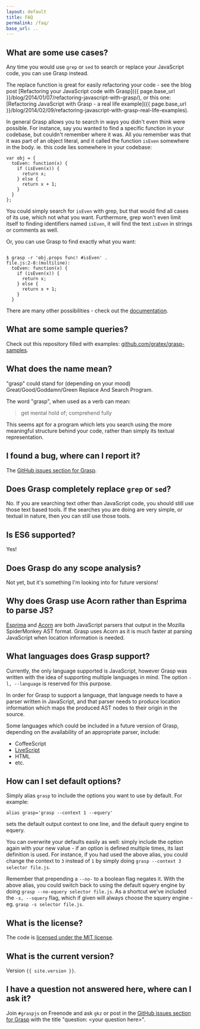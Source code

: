 ```yaml
---
layout: default
title: FAQ
permalink: /faq/
base_url: ..
---
```


## What are some use cases?

Any time you would use `grep` or `sed` to search or replace your JavaScript code, you can use Grasp instead.

The replace function is great for easily refactoring your code - see the blog post [Refactoring your JavaScript code with Grasp]({{ page.base_url }}/blog/2014/01/07/refactoring-javascript-with-grasp/), or this one: [Refactoring JavaScript with Grasp - a real life example]({{ page.base_url }}/blog/2014/02/09/refactoring-javascript-with-grasp-real-life-examples).

In general Grasp allows you to search in ways you didn't even think were possible. For instance, say you wanted to find a specific function in your codebase, but couldn't remember where it was. All you remember was that it was part of an object literal, and it called the function `isEven` somewhere in the body. ie. this code lies somewhere in your codebase:

    var obj = {
      toEven: function(x) {
        if (isEven(x)) {
          return x;
        } else {
          return x + 1;
        }
      }
    };

You could simply search for `isEven` with grep, but that would find all cases of its use, which not what you want. Furthermore, grep won't even limit itself to finding identifiers named `isEven`, it will find the text `isEven` in strings or comments as well.

Or, you can use Grasp to find exactly what you want:

<pre><code>
$ grasp -r 'obj.props func! #isEven' .
file.js:2-8:(multiline):
  toEven: <span class="bold red">function(x) {
    if (isEven(x)) {
      return x;
    } else {
      return x + 1;
    }
  }</span>
</code></pre>

There are many other possibilities - check out the [documentation](../docs).

## What are some sample queries?
Check out this repository filled with examples: [github.com/gratex/grasp-samples](https://github.com/gratex/grasp-samples).

## What does the name mean?
"grasp" could stand for (depending on your mood) Great/Good/Goddamn/Green Replace And Search Program.

The word "grasp", when used as a verb can mean:

> get mental hold of; comprehend fully

This seems apt for a program which lets you search using the more meaningful structure behind your code, rather than simply its textual representation.

## I found a bug, where can I report it?
The [GitHub issues section for Grasp](https://github.com/gkz/grasp/issues).

## Does Grasp completely replace `grep` or `sed`?
No. If you are searching text other than JavaScript code, you should still use those text based tools. If the searches you are doing are very simple, or textual in nature, then you can still use those tools.

## Is ES6 supported?
Yes!

## Does Grasp do any scope analysis?
Not yet, but it's something I'm looking into for future versions!

## Why does Grasp use Acorn rather than Esprima to parse JS?
[Esprima](http://esprima.org/) and [Acorn](https://github.com/marijnh/acorn) are both JavaScript parsers that output in the Mozilla SpiderMonkey AST format. Grasp uses Acorn as it is much faster at parsing JavaScript when location information is needed.

## What languages does Grasp support?
Currently, the only language supported is JavaScript, however Grasp was written with the idea of supporting multiple languages in mind. The option `-l, --language` is reserved for this purpose.

In order for Grasp to support a language, that language needs to have a parser written in JavaScript, and that parser needs to produce location information which maps the produced AST nodes to their origin in the source.

Some languages which could be included in a future version of Grasp, depending on the availability of an appropriate parser, include:

* CoffeeScript
* [LiveScript](http://livescript.net)
* HTML
* etc.

## How can I set default options?
Simply alias `grasp` to include the options you want to use by default. For example:

    alias grasp='grasp --context 1 --equery'

sets the default output context to one line, and the default query engine to equery.

You can overwrite your defaults easily as well: simply include the option again with your new value - if an option is defined multiple times, its last definition is used. For instance, if you had used the above alias, you could change the context to `3` instead of `1` by simply doing `grasp --context 3 selector file.js`.

Remember that prepending a `--no-` to a boolean flag negates it. With the above alias, you could switch back to using the default squery engine by doing `grasp --no-equery selector file.js`. As a shortcut we've included the `-s, --squery` flag, which if given will always choose the squery engine - eg. `grasp -s selector file.js`.

## What is the license?
The code is [licensed under the MIT license](https://github.com/gkz/grasp/blob/master/LICENSE).

## What is the current version?
Version `{{ site.version }}`.

## I have a question not answered here, where can I ask it?
Join `#graspjs` on Freenode and ask `gkz` or post in the [GitHub issues section for Grasp](https://github.com/gkz/grasp/issues) with the title "question: &lt;your question here&gt;".
